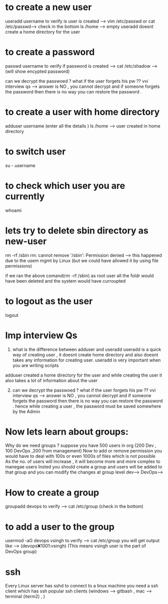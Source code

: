 # to create a new user
useradd username
to verify is user is created --> vim /etc/passwd  or cat /etc/passwd--> check in the bottom 
ls /home --> empty
useradd doesnt create a home directory for the user
# to create a password 
passwd username
to verify if password is created -->  cat /etc/shadow -->  (will show encypted password)

can we decrypt the passwoed ? what if the user forgets his pw ??  vvi interview qs --> answer is NO , you cannot decrypt and if someone forgets the password then there is no way you can restore the password . 

# to create a user with home directory 
adduser username  (enter all the details )
ls /home  --> user created in home directory 

# to switch user
su - username

# to check which user you are currently
whoami

# lets try to delete sbin directory as new-user 
rm -rf /sbin
rm: cannot remove '/sbin': Permission denied  --> this happened due to the usem mgmt by Linux 
(but we could have allowed it by using file permissions)

if we ran the above comand(rm -rf /sbin) as root user all the foldr would have been deleted and the system would have curroupted

# to logout as the user
logout

# Imp interview Qs
1) what is the difference between adduser and useradd
useradd is a quick way of creating user , it doesnt create home directory and also doesnt takes any  information for creating user.
useradd is very important when you are writing scripts 

adduser created a home directory for the user and while creating the user it also takes a lot of information about the user

2) can we decrypt the passwoed ? what if the user forgets his pw ??  vvi interview qs --> answer is NO , you cannot decrypt and if someone forgets the password then there is no way you can restore the password .
hence while creating a user , the password must be saved somewhere by the Admin

# Now lets learn about groups:
Why do we need groups ?
suppose you have 500 users in org (200 Dev , 100 DevOps ,200 from management)
Now to add or remove permission you would have to deal with 100s or even 1000s of files which is not possible  
As the no. of users will increase , it will become more and more complex to manegae users
Insted you should create  a group and users will be added to that group and you can modify the changes at group level
dev-->
DevOps-->

# How to create a group
groupadd devops
to verify -->  cat /etc/group  (check in the bottom)
 
 # to add a user to the group
  usermod -aG devops vsingh
  to verify -->  cat /etc/group  you will get output like --> (devops:x:1001:vsingh) (This means vsingh user is the part of DevOps group)

  # ssh 
  Every Linux server has sshd
  to connect to a linux machine you need a ssh client which has ssh 
  popular ssh clients (windows --> gitbash , mac --> terminal (iterm2) , )